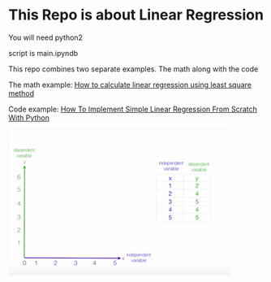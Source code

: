 # This Repo is about Linear Regression

You will need python2<br />

script is main.ipyndb<br />

This repo combines two separate examples. The math along with the code<br />

The math example:
[How to calculate linear regression using least square method](https://www.youtube.com/watch?v=JvS2triCgOY&t=343s "How to calculate linear regression using least square method")

Code example:
[How To Implement Simple Linear Regression From Scratch With Python](http://machinelearningmastery.com/implement-simple-linear-regression-scratch-python/ "How To Implement Simple Linear Regression From Scratch With Python")<br />


![Alt text](rmimg/img1.jpg?raw=true "Title")
